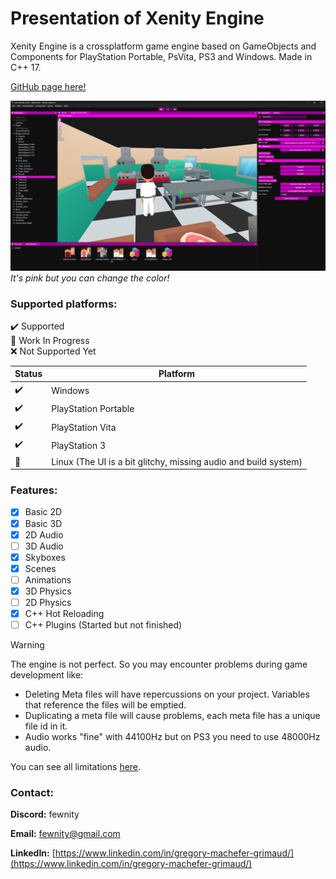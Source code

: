 # Presentation of Xenity Engine

Xenity Engine is a crossplatform game engine based on GameObjects and Components for PlayStation Portable, PsVita, PS3 and Windows. Made in C++ 17.

[GitHub page here!](https://github.com/Fewnity/Xenity-Engine)

![image](images/editor_screenshot.png)
_It's pink but you can change the color!_

### Supported platforms:<br>
✔️ Supported<br>
🚧 Work In Progress<br>
❌ Not Supported Yet<br>

| Status | Platform |
|-|-|
✔️ | Windows
✔️ | PlayStation Portable
✔️ | PlayStation Vita
✔️ | PlayStation 3
🚧 | Linux (The UI is a bit glitchy, missing audio and build system)

### Features:

- [X] Basic 2D
- [X] Basic 3D
- [X] 2D Audio
- [ ] 3D Audio
- [X] Skyboxes
- [X] Scenes
- [ ] Animations
- [X] 3D Physics
- [ ] 2D Physics
- [X] C++ Hot Reloading
- [ ] C++ Plugins (Started but not finished)

> [!WARNING]
> The engine is not perfect. So you may encounter problems during game development like:
> - Deleting Meta files will have repercussions on your project. Variables that reference the files will be emptied.
> - Duplicating a meta file will cause problems, each meta file has a unique file id in it.
> - Audio works "fine" with 44100Hz but on PS3 you need to use 48000Hz audio.

You can see all limitations [here](./limitations.md).

### Contact:

**Discord:** fewnity

**Email:** fewnity@gmail.com

**LinkedIn:** [https://www.linkedin.com/in/gregory-machefer-grimaud/](https://www.linkedin.com/in/gregory-machefer-grimaud/)